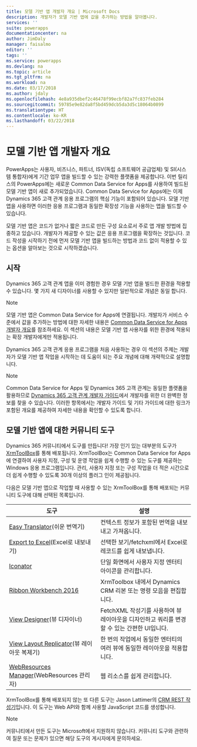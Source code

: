 ```yaml
---
title: 모델 기반 앱 개발자 개요 | Microsoft Docs
description: 개발자가 모델 기반 앱에 값을 추가하는 방법을 알아봅니다.
services: ''
suite: powerapps
documentationcenter: na
author: JimDaly
manager: faisalmo
editor: ''
tags: ''
ms.service: powerapps
ms.devlang: na
ms.topic: article
ms.tgt_pltfrm: na
ms.workload: na
ms.date: 03/17/2018
ms.author: jdaly
ms.openlocfilehash: 4e8a935dbef2c46478f99ecbf82a7fc837feb284
ms.sourcegitcommit: 59785e9e82da8f5bd459dcb5da3d5c18064b0899
ms.translationtype: HT
ms.contentlocale: ko-KR
ms.lasthandoff: 03/22/2018
---
```

# <a name="model-driven-apps-developer-overview"></a>모델 기반 앱 개발자 개요

PowerApps는 사용자, 비즈니스, 파트너, ISV(독립 소프트웨어 공급업체) 및 SI(시스템 통합자)에게 기간 업무 앱을 빌드할 수 있는 강력한 플랫폼을 제공합니다. 이번 릴리스의 PowerApps에는 새로운 Common Data Service for Apps를 사용하여 빌드된 모델 기반 앱이 새로 추가되었습니다. Common Data Service for Apps에는 이제 Dynamics 365 고객 관계 응용 프로그램의 핵심 기능이 포함되어 있습니다. 모델 기반 앱을 사용하면 이러한 응용 프로그램과 동일한 확장성 기능을 사용하는 앱을 빌드할 수 있습니다.

모델 기반 앱은 코드가 없거나 짧은 코드로 만든 구성 요소로서 주로 앱 개발 방법에 집중하고 있습니다. 개발자가 제공할 수 있는 값은 응용 프로그램을 확장하는 것입니다. 코드 작성을 시작하기 전에 먼저 모델 기반 앱을 빌드하는 방법과 코드 없이 적용할 수 있는 옵션을 알아보는 것으로 시작하겠습니다. 

## <a name="get-started"></a>시작
Dynamics 365 고객 관계 앱을 이미 경험한 경우 모델 기반 앱을 빌드한 환경을 적용할 수 있습니다. 몇 가지 새 디자이너를 사용할 수 있지만 일반적으로 개념은 동일 합니다.

> [!NOTE]
> 모델 기반 앱은 Common Data Service for Apps에 연결됩니다. 개발자가 서비스 수준에서 값을 추가하는 방법에 대한 자세한 내용은 [Common Data Service for Apps 개발자 개요](../common-data-service/overview.md)를 참조하세요.
> 이 섹션의 내용은 모델 기반 앱 사용자를 위한 환경에 적용되는 확장 개발자에게만 적용됩니다. 

Dynamics 365 고객 관계 응용 프로그램을 처음 사용하는 경우 이 섹션의 주제는 개발자가 모델 기반 앱 작업을 시작하는 데 도움이 되는 주요 개념에 대해 개략적으로 설명합니다. 

> [!NOTE]
> Common Data Service for Apps 및 Dynamics 365 고객 관계는 동일한 플랫폼을 활용하므로 [Dynamics 365 고객 관계 개발자 가이드](/dynamics365/customer-engagement/developer/developer-guide)에서 개발자를 위한 더 완벽한 정보를 찾을 수 있습니다. 이러한 항목에서는 개발자 가이드 및 기타 가이드에 대한 링크가 포함된 개요를 제공하여 자세한 내용을 확인할 수 있도록 합니다.


## <a name="community-tools-for-model-driven-apps"></a>모델 기반 앱에 대한 커뮤니티 도구

Dynamics 365 커뮤니티에서 도구를 만듭니다! 가장 인기 있는 대부분의 도구가 [XrmToolBox](https://www.xrmtoolbox.com/)를 통해 배포됩니다. XrmToolBox는 Common Data Service for Apps에 연결하여 사용자 지정, 구성 및 운영 작업을 쉽게 수행할 수 있는 도구를 제공하는 Windows 응용 프로그램입니다. 관리, 사용자 지정 또는 구성 작업을 더 적은 시간으로 더 쉽게 수행할 수 있도록 30개 이상의 플러그 인이 제공됩니다.

다음은 모델 기반 앱으로 작업할 때 사용할 수 있는 XrmToolBox를 통해 배포되는 커뮤니티 도구에 대해 선택된 목록입니다.

|도구  |설명  |
|---------|---------|
|[Easy Translator](https://www.xrmtoolbox.com/plugins/MsCrmTools.Translator/)(쉬운 번역기)|컨텍스트 정보가 포함된 번역을 내보내고 가져옵니다.|
|[Export to Excel](https://www.xrmtoolbox.com/plugins/Ryr.XrmToolBox.ExportToExcel/)(Excel로 내보내기)|선택한 보기/fetchxml에서 Excel로 레코드를 쉽게 내보냅니다.|
|[Iconator](https://www.xrmtoolbox.com/plugins/MscrmTools.Iconator/)|단일 화면에서 사용자 지정 엔터티 아이콘을 관리합니다.|
|[Ribbon Workbench 2016](https://www.xrmtoolbox.com/plugins/RibbonWorkbench2016/)|XrmToolbox 내에서 Dynamics CRM 리본 또는 명령 모음을 편집합니다.|
|[View Designer](https://www.xrmtoolbox.com/plugins/Cinteros.XrmToolBox.ViewDesigner/)(뷰 디자이너)|FetchXML 작성기를 사용하여 뷰 레이아웃을 디자인하고 쿼리를 변경할 수 있는 간편한 UI입니다.|
|[View Layout Replicator](https://www.xrmtoolbox.com/plugins/MsCrmTools.ViewLayoutReplicator/)(뷰 레이아웃 복제기)|한 번의 작업에서 동일한 엔터티의 여러 뷰에 동일한 레이아웃을 적용합니다.|
|[WebResources Manager](https://www.xrmtoolbox.com/plugins/MsCrmTools.WebResourcesManager/)(WebResources 관리자)|웹 리소스를 쉽게 관리합니다.|

XrmToolBox를 통해 배포되지 않는 또 다른 도구는 Jason Lattimer의 [CRM REST 작성기](https://github.com/jlattimer/CRMRESTBuilder)입니다. 이 도구는 Web API와 함께 사용할 JavaScript 코드를 생성합니다.

> [!NOTE]
> 커뮤니티에서 만든 도구는 Microsoft에서 지원하지 않습니다. 커뮤니티 도구와 관련하여 질문 또는 문제가 있으면 해당 도구의 게시자에게 문의하세요.




